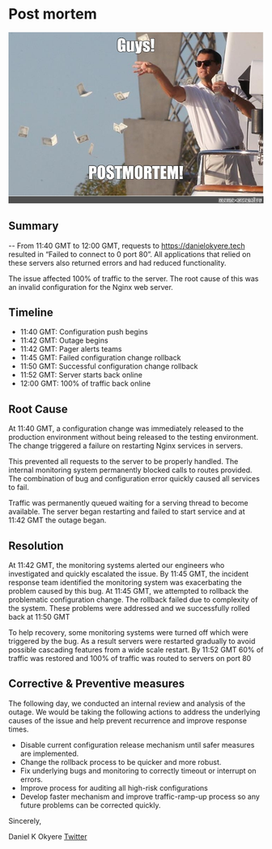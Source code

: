 # Post mortem
![alt text](./post_mortem.jpg)

## Summary
--
From 11:40 GMT to 12:00 GMT, requests to https://danielokyere.tech resulted in “Failed to connect to 0 port 80”. All applications that relied on these servers also returned errors and had reduced functionality. 


The issue affected 100% of traffic to the server. The root cause of this was an invalid configuration for the Nginx web server.

## Timeline

- 11:40 GMT: Configuration push begins
- 11:42 GMT: Outage begins
- 11:42 GMT: Pager alerts teams
- 11:45 GMT: Failed configuration change rollback
- 11:50 GMT: Successful configuration change rollback
- 11:52 GMT: Server starts back online
- 12:00 GMT: 100% of traffic back online


## Root Cause

At 11:40 GMT, a configuration change was immediately released to the production environment without being released to the testing environment. The change triggered a failure on restarting Nginx services in servers. 


This prevented all requests to the server to be properly handled. The internal monitoring system permanently blocked calls to routes provided. The combination of bug and configuration error quickly caused all services to fail. 


Traffic was permanently queued waiting for a serving thread to become available. The server began restarting and failed to start service and at 11:42 GMT the outage began.

## Resolution

At 11:42 GMT, the monitoring systems alerted our engineers who investigated and quickly escalated the issue. By 11:45 GMT, the incident response team identified the monitoring system was exacerbating the problem caused by this bug.
At 11:45 GMT, we attempted to rollback the problematic configuration change. 
The rollback failed due to complexity of the system. These problems were addressed and we successfully rolled back at 11:50 GMT


To help recovery, some monitoring systems were turned off which were triggered by the bug. As a result servers were restarted gradually to avoid possible cascading features from a wide scale restart. By 11:52 GMT 60% of traffic was restored and 100% of traffic was routed to servers on port 80

## Corrective & Preventive measures

The following day, we conducted an internal review and analysis of the outage. We would be taking the following actions to address the underlying causes of the issue and help prevent recurrence and improve response times.


- Disable current configuration release mechanism until safer measures are implemented.
- Change the rollback process to be quicker and more robust.
- Fix underlying bugs and monitoring to correctly timeout or interrupt on errors.
- Improve process for auditing all high-risk configurations
- Develop faster mechanism and improve traffic-ramp-up process so any future problems can be corrected quickly.



Sincerely,

Daniel K Okyere
[Twitter](https://www.twitter.com/daniel_k_okyere)